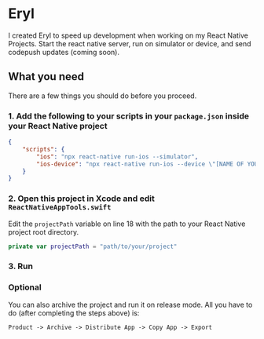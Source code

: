 # Eryl

I created Eryl to speed up development when working on my React Native Projects. Start the react native server, run on simulator or device, and send codepush updates (coming soon).

## What you need

There are a few things you should do before you proceed.

### 1. Add the following to your scripts in your `package.json` inside your React Native project

```json
{
	"scripts": {
		"ios": "npx react-native run-ios --simulator",
		"ios-device": "npx react-native run-ios --device \"[NAME OF YOUR iOS DEVICE]\""
	}
}
```

### 2. Open this project in Xcode and edit `ReactNativeAppTools.swift`

Edit the `projectPath` variable on line 18 with the path to your React Native project root directory.

```swift
private var projectPath = "path/to/your/project"

```

### 3. Run

### Optional

You can also archive the project and run it on release mode. All you have to do (after completing the steps above) is:

```
Product -> Archive -> Distribute App -> Copy App -> Export
```
